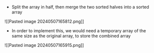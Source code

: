 - Split the array in half, then merge the two sorted halves into a sorted array

![[Pasted image 20240507165812.png]]

- In order to implement this, we would need a temporary array of the same size as the original array, to store the combined array

![[Pasted image 20240507165915.png]]


